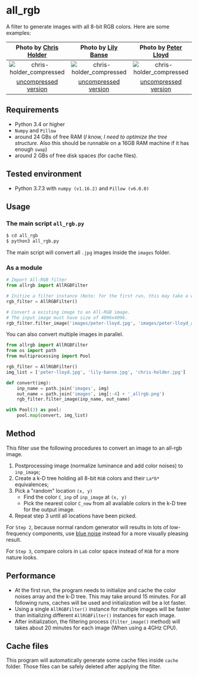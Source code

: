 # all_rgb

A filter to generate images with all 8-bit RGB colors. Here are some examples:

| Photo by [Chris Holder](https://unsplash.com/photos/pyMNFCC1wqM) | Photo by [Lily Banse](https://unsplash.com/photos/dIRZxtl4mzo) | Photo by [Peter Lloyd](https://unsplash.com/photos/LZ0SEx8NpcU) |
| :----------------------------------------------------------: | :----------------------------------------------------------: | :----------------------------------------------------------: |
| ![chris-holder_compressed](demo/chris-holder_allrgb_compressed.jpg) | ![chris-holder_compressed](demo/lily-banse_allrgb_compressed.jpg) | ![chris-holder_compressed](demo/peter-lloyd_allrgb_compressed.jpg) |
| [uncompressed version](https://github.com/chentl/all_rgb/blob/master/demo/chris-holder_allrgb.png) | [uncompressed version](https://github.com/chentl/all_rgb/blob/master/demo/lily-banse_allrgb.png) | [uncompressed version](https://github.com/chentl/all_rgb/blob/master/demo/peter-lloyd_allrgb.png) |

## Requirements

- Python 3.4 or higher
- `Numpy` and `Pillow`
- around 24 GBs of free RAM (*I know, I need to optimize the tree structure.* Also this should be runnable on a 16GB RAM machine if it has enough `swap`)
- around 2 GBs of free disk spaces (for cache files).


## Tested environment
- Python 3.7.3 with `numpy (v1.16.2)` and `Pillow (v6.0.0)`


## Usage


### The main script `all_rgb.py`

```bash
$ cd all_rgb
$ python3 all_rgb.py
```

The main script will convert all `.jpg` images inside the `images` folder.

### As a module

```python
# Import All-RGB filter
from allrgb import AllRGBFilter

# Initize a filter instance (Note: for the first run, this may take a while)
rgb_filter = AllRGBFilter()

# Convert a existing image to an All-RGB image.
# The input image must have size of 4096x4096.
rgb_filter.filter_image('images/peter-lloyd.jpg', 'images/peter-lloyd_allrgb.png')
```

You can also convert multiple images in parallel.

```python
from allrgb import AllRGBFilter
from os import path
from multiprocessing import Pool

rgb_filter = AllRGBFilter()
img_list = ['peter-lloyd.jpg', 'lily-banse.jpg', 'chris-holder.jpg']

def convert(img):
    inp_name = path.join('images', img)
    out_name = path.join('images', img[:-4] + '_allrgb.png')
    rgb_filter.filter_image(inp_name, out_name)

with Pool(3) as pool:
    pool.map(convert, img_list)
```


## Method

This filter use the following procedures to convert an image to an all-rgb image.

1. Postprocessing image (normalize luminance and add color noises) to `inp_image`;
2. Create a k-D tree holding all 8-bit `RGB` colors and their `La*b*` equivalences;
3. Pick a "random" location `(x, y)`
    - Find the color `C_inp` of `inp_image` at `(x, y)`
    - Pick the nearest color `C_new` from all available colors in the k-D tree for the output image.
4. Repeat step 3 until all locations have been picked.

For `Step 2`, because normal random generator will results in lots of low-frequency components, use [blue noise](https://github.com/MomentsInGraphics/BlueNoise) instead for a more visually pleasing result.

For `Step 3`, compare colors in `Lab` color space instead of `RGB` for a more nature looks.


## Performance

- At the first run, the program needs to initialize and cache the color noises array and the k-D tree. This may take around 15 minutes. For all following runs, caches will be used and initialization will be a lot faster.
- Using a single `AllRGBFilter()` instance for multiple images will be faster than initializing different `AllRGBFilter()` instances for each image.
- After initialization, the filtering process (`filter_image()` method) will takes about 20 minutes for each image (When using a 4GHz CPU).


## Cache files

This program will automatically generate some cache files inside `cache` folder. Those files can be safely deleted after 
applying the filter. 